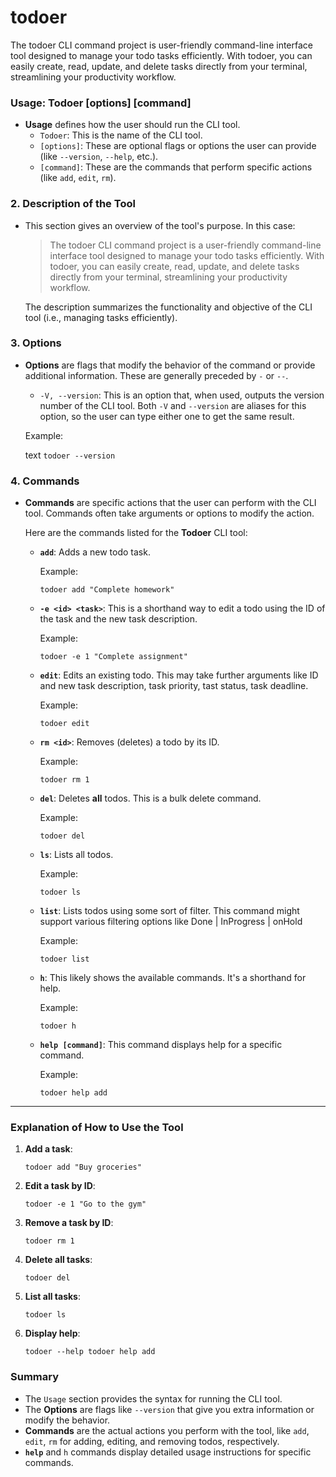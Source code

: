 # todoer
The todoer CLI command project is user-friendly command-line interface tool designed to manage your todo tasks efficiently. With todoer, you can easily create, read, update, and delete tasks directly from your terminal, streamlining your productivity workflow.

### **Usage: Todoer [options] [command]**

-   **Usage** defines how the user should run the CLI tool.
    -   `Todoer`: This is the name of the CLI tool.
    -   `[options]`: These are optional flags or options the user can provide (like `--version`, `--help`, etc.).
    -   `[command]`: These are the commands that perform specific actions (like `add`, `edit`, `rm`).

### 2\. **Description of the Tool**

-   This section gives an overview of the tool's purpose. In this case:

    > The todoer CLI command project is a user-friendly command-line interface tool designed to manage your todo tasks efficiently. With todoer, you can easily create, read, update, and delete tasks directly from your terminal, streamlining your productivity workflow.

    The description summarizes the functionality and objective of the CLI tool (i.e., managing tasks efficiently).

### 3\. **Options**

-   **Options** are flags that modify the behavior of the command or provide additional information. These are generally preceded by `-` or `--`.

    -   `-V, --version`: This is an option that, when used, outputs the version number of the CLI tool. Both `-V` and `--version` are aliases for this option, so the user can type either one to get the same result.

    Example:

    text `todoer --version`

### 4\. **Commands**

-   **Commands** are specific actions that the user can perform with the CLI tool. Commands often take arguments or options to modify the action.

    Here are the commands listed for the **Todoer** CLI tool:

    -   **`add`**: Adds a new todo task.

        Example:

        `todoer add "Complete homework"`

    -   **`-e <id> <task>`**: This is a shorthand way to edit a todo using the ID of the task and the new task description.

        Example:

        `todoer -e 1 "Complete assignment"`

    -   **`edit`**: Edits an existing todo. This may take further arguments like ID and new task description, task priority, tast status, task deadline.

        Example:

        `todoer edit`

    -   **`rm <id>`**: Removes (deletes) a todo by its ID.

        Example:

        `todoer rm 1`

    -   **`del`**: Deletes **all** todos. This is a bulk delete command.

        Example:

        `todoer del`

    -   **`ls`**: Lists all todos.

        Example:

        `todoer ls`

    -   **`list`**: Lists todos using some sort of filter. This command might support various filtering options like Done | InProgress | onHold 

        Example:

        `todoer list`

    -   **`h`**: This likely shows the available commands. It's a shorthand for help.

        Example:

        `todoer h`

    -   **`help [command]`**: This command displays help for a specific command.

        Example:

        `todoer help add`

* * * * *

### Explanation of How to Use the Tool

1.  **Add a task**:

    `todoer add "Buy groceries"`

2.  **Edit a task by ID**:

    `todoer -e 1 "Go to the gym"`

3.  **Remove a task by ID**:

    `todoer rm 1`

4.  **Delete all tasks**:

    `todoer del`

5.  **List all tasks**:

    `todoer ls`

6.  **Display help**:

    `todoer --help
    todoer help add`

### Summary

-   The `Usage` section provides the syntax for running the CLI tool.
-   The **Options** are flags like `--version` that give you extra information or modify the behavior.
-   **Commands** are the actual actions you perform with the tool, like `add`, `edit`, `rm` for adding, editing, and removing todos, respectively.
-   **`help`** and `h` commands display detailed usage instructions for specific commands.
